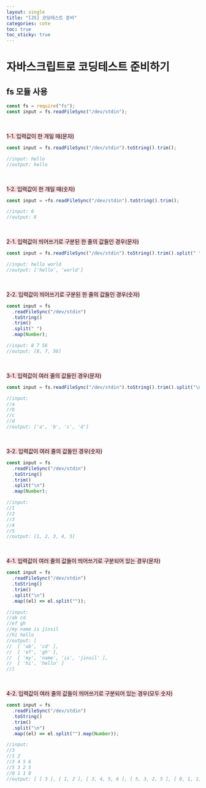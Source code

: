```yaml
---
layout: single
title: "[JS] 코딩테스트 준비"
categories: cote
toc: true
toc_sticky: true
---
```


# 자바스크립트로 코딩테스트 준비하기

## fs 모듈 사용

```js
const fs = require("fs");
const input = fs.readFileSync("/dev/stdin");
```

<br>

<mark style='background-color: #ffdce0'>1-1. 입력값이 한 개일 때(문자)</mark>

```js
const input = fs.readFileSync("/dev/stdin").toString().trim();

//input: hello
//output: hello
```

<br>

<mark style='background-color: #ffdce0'>1-2. 입력값이 한 개일 때(숫자)</mark>

```js
const input = +fs.readFileSync("/dev/stdin").toString().trim();

//input: 8
//output: 8
```

<br>

<mark style='background-color: #ffdce0'>2-1. 입력값이 띄어쓰기로 구분된 한 줄의 값들인 경우(문자)</mark>

```js
const input = fs.readFileSync("/dev/stdin").toString().trim().split(" ");

//input: hello world
//output: ['hello', 'world']
```

<br>

<mark style='background-color: #ffdce0'>2-2. 입력값이 띄어쓰기로 구분된 한 줄의 값들인 경우(숫자)</mark>

```js
const input = fs
  .readFileSync("/dev/stdin")
  .toString()
  .trim()
  .split(" ")
  .map(Number);

//input: 8 7 56
//output: [8, 7, 56]
```

<br>

<mark style='background-color: #ffdce0'>3-1. 입력값이 여러 줄의 값들인 경우(문자)</mark>

```js
const input = fs.readFileSync("/dev/stdin").toString().trim().split("\n");

//input:
//a
//b
//c
//d
//output: ['a', 'b', 'c', 'd']
```

<br>

<mark style='background-color: #ffdce0'>3-2. 입력값이 여러 줄의 값들인 경우(숫자)</mark>

```js
const input = fs
  .readFileSync("/dev/stdin")
  .toString()
  .trim()
  .split("\n")
  .map(Number);

//input:
//1
//2
//3
//4
//5
//output: [1, 2, 3, 4, 5]
```

<br>

<mark style='background-color: #ffdce0'>4-1. 입력값이 여러 줄의 값들이 띄어쓰기로 구분되어 있는 경우(문자)</mark>

```js
const input = fs
  .readFileSync("/dev/stdin")
  .toString()
  .trim()
  .split("\n")
  .map((el) => el.split(""));

//input:
//ab cd
//ef gh
//my name is jinsil
//hi hello
//output: [
//  [ 'ab', 'cd' ],
//  [ 'ef', 'gh' ],
//  [ 'my', 'name', 'is', 'jinsil' ],
//  [ 'hi', 'hello' ]
//]
```

<br>

<mark style='background-color: #ffdce0'>4-2. 입력값이 여러 줄의 값들이 띄어쓰기로 구분되어 있는 경우(모두 숫자)</mark>

```js
const input = fs
  .readFileSync("/dev/stdin")
  .toString()
  .trim()
  .split("\n")
  .map((el) => el.split("").map(Number));

//input:
//3
//1 2
//3 4 5 6
//5 3 2 5
//0 1 1 0
//output: [ [ 3 ], [ 1, 2 ], [ 3, 4, 5, 6 ], [ 5, 3, 2, 5 ], [ 0, 1, 1, 0 ] ]
```
